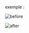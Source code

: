 exemple :

![before](https://github.com/fk-crafter/html-css-social-share/assets/127132293/16535fd6-0c86-4d88-a642-29771eafcbe6)

![after](https://github.com/fk-crafter/html-css-social-share/assets/127132293/5516cbe4-0da2-45e0-9bdb-7f5d352155c5)
